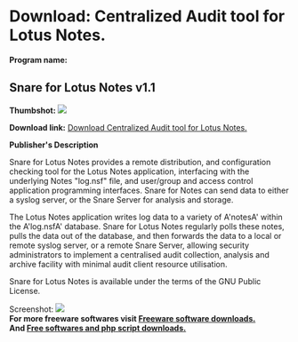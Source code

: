# Download: Centralized Audit tool for Lotus Notes.

**Program name:**

## Snare for Lotus Notes v1.1

  
**Thumbshot:** ![](http://www.freewarefiles.com/screenshot/snare_lotus_md.gif)   
  
**Download link:** [Download Centralized Audit tool for Lotus Notes.](http://freesoftwares.boysofts.com/Snare-For-Lotus-Notes-V_program_7240.html)  
  


**Publisher's Description**  
  


Snare for Lotus Notes provides a remote distribution, and configuration checking tool for the Lotus Notes application, interfacing with the underlying Notes "log.nsf" file, and user/group and access control application programming interfaces. Snare for Notes can send data to either a syslog server, or the Snare Server for analysis and storage. 

The Lotus Notes application writes log data to a variety of A'notesA' within the A'log.nsfA' database. Snare for Lotus Notes regularly polls these notes, pulls the data out of the database, and then forwards the data to a local or remote syslog server, or a remote Snare Server, allowing security administrators to implement a centralised audit collection, analysis and archive facility with minimal audit client resource utilisation.

Snare for Lotus Notes is available under the terms of the GNU Public License. 

  
  
Screenshot: ![](http://www.freewarefiles.com/screenshot/snare_lotus.gif)   
**For more freeware softwares visit [Freeware software downloads.](http://freesoftwares.boysofts.com/)**   
**And [Free softwares and php script downloads.](http://www.boysofts.com/)**
